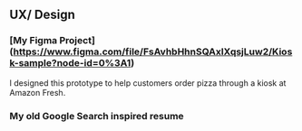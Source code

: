 ## UX/ Design


###  [My Figma Project] (https://www.figma.com/file/FsAvhbHhnSQAxIXqsjLuw2/Kiosk-sample?node-id=0%3A1) 
I designed this prototype to help customers order pizza through a kiosk at Amazon Fresh.

### My old Google Search inspired resume 
